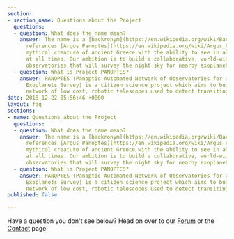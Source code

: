 ```yaml
---
section:
- section_name: Questions about the Project
  questions:
  - question: What does the name mean?
    answer: The name is a [backronym](https://en.wikipedia.org/wiki/Backronym) which
      references [Argus Panoptes](https://en.wikipedia.org/wiki/Argus_Panoptes), a
      mythical creature of ancient Greece with the ability to see in all directions
      at all times. Our ambition is to build a collaborative, world-wide network of
      observatories that will survey the night sky for nearby exoplanets.
  - question: What is Project PANOPTES?
    answer: PANOPTES (Panoptic Automated Network of Observatories for a Public Transiting
      Exoplanets Survey) is a citizen science project which aims to build a worldwide
      network of low cost, robotic telescopes used to detect transiting exoplanets.
date: 2018-12-22 05:56:46 +0000
layout: faq
sections:
- name: Questions about the Project
  questions:
  - question: What does the name mean?
    answer: The name is a [backronym](https://en.wikipedia.org/wiki/Backronym) which
      references [Argus Panoptes](https://en.wikipedia.org/wiki/Argus_Panoptes), a
      mythical creature of ancient Greece with the ability to see in all directions
      at all times. Our ambition is to build a collaborative, world-wide network of
      observatories that will survey the night sky for nearby exoplanets.
  - question: What is Project PANOPTES?
    answer: PANOPTES (Panoptic Automated Network of Observatories for a Public Transiting
      Exoplanets Survey) is a citizen science project which aims to build a worldwide
      network of low cost, robotic telescopes used to detect transiting exoplanets.
published: false

---
```

Have a question you don't see below? Head on over to our [Forum](https://forum.projectpanoptes.org) or the [Contact](/contact "Contact Page") page!